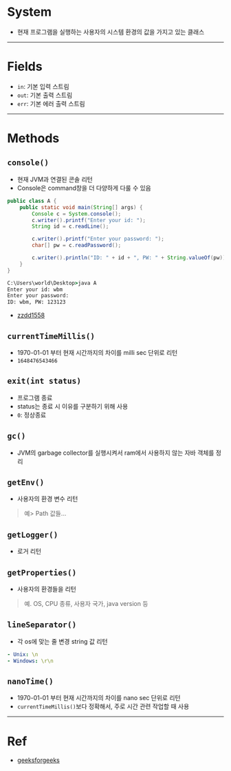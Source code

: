 # System
- 현재 프로그램을 실행하는 사용자의 시스템 환경의 값을 가지고 있는 클래스

---

# Fields
- `in`: 기본 입력 스트림
- `out`: 기본 출력 스트림
- `err`: 기본 에러 출력 스트림

---

# Methods
## `console()`
- 현재 JVM과 연결된 콘솔 리턴
- Console은 command창을 더 다양하게 다룰 수 있음
```java
public class A {
	public static void main(String[] args) {
		Console c = System.console();
		c.writer().printf("Enter your id: ");
		String id = c.readLine();

		c.writer().printf("Enter your password: ");
		char[] pw = c.readPassword();

		c.writer().println("ID: " + id + ", PW: " + String.valueOf(pw));
	}
}
```
```cmd
C:\Users\world\Desktop>java A
Enter your id: wbm
Enter your password:
ID: wbm, PW: 123123
```
- [zzdd1558](https://zzdd1558.tistory.com/156)

## `currentTimeMillis()`
- 1970-01-01 부터 현재 시간까지의 차이를 milli sec 단위로 리턴
- `1648476543466`


## `exit(int status)`
- 프로그램 종료
- status는 종료 시 이유를 구분하기 위해 사용
- `0`: 정상종료


## `gc()`
- JVM의 garbage collector를 실행시켜서 ram에서 사용하지 않는 자바 객체를 정리



## `getEnv()`
- 사용자의 환경 변수 리턴
> 예> Path 값들...


## `getLogger()`
- 로거 리턴



## `getProperties()`
- 사용자의 환경들을 리턴
> 예. OS, CPU 종류, 사용자 국가, java version 등



## `lineSeparator()`
- 각 os에 맞는 줄 변경 string 값 리턴
```yaml
- Unix: \n
- Windows: \r\n
```



## `nanoTime()`
- 1970-01-01 부터 현재 시간까지의 차이를 nano sec 단위로 리턴
- `currentTimeMillis()`보다 정확해서, 주로 시간 관련 작업할 때 사용


---

# Ref
- [geeksforgeeks](https://www.geeksforgeeks.org/java-lang-system-class-java/)
